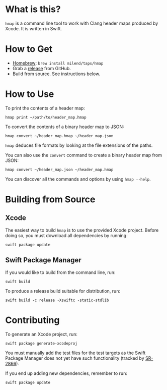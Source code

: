 # What is this?

`hmap` is a command line tool to work with Clang header maps produced by Xcode.
It is written in Swift.

# How to Get

- [Homebrew](https://brew.sh): `brew install milend/taps/hmap`
- Grab a [release](https://github.com/milend/hmap/releases) from GitHub.
- Build from source. See instructions below.

# How to Use

To print the contents of a header map:

    hmap print ~/path/to/header_map.hmap

To convert the contents of a binary header map to JSON:

    hmap convert ~/header_map.hmap ~/header_map.json

`hmap` deduces file formats by looking at the file extensions of the paths.

You can also use the `convert` command to create a binary header map from JSON:

    hmap convert ~/header_map.json ~/header_map.hmap

You can discover all the commands and options by using `hmap --help`.

# Building from Source

## Xcode

The easiest way to build `hmap` is to use the provided Xcode project. Before
doing so, you must download all dependencies by running:

    swift package update

## Swift Package Manager

If you would like to build from the command line, run:

    swift build

To produce a release build suitable for distribution, run:

    swift build -c release -Xswiftc -static-stdlib

# Contributing

To generate an Xcode project, run:

    swift package generate-xcodeproj

You must manually add the test files for the test targets as the Swift Package
Manager does not yet have such functionality (tracked by
[SR-2866](https://bugs.swift.org/browse/SR-2866)).

If you end up adding new dependencies, remember to run:

    swift package update
